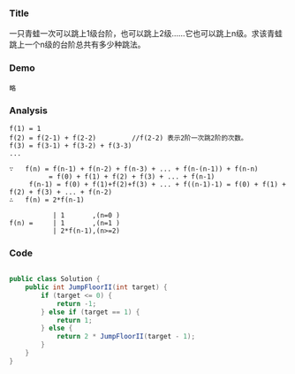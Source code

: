###   Title
一只青蛙一次可以跳上1级台阶，也可以跳上2级……它也可以跳上n级。求该青蛙跳上一个n级的台阶总共有多少种跳法。

###   Demo
```
略
```
###   Analysis

```
f(1) = 1
f(2) = f(2-1) + f(2-2)         //f(2-2) 表示2阶一次跳2阶的次数。
f(3) = f(3-1) + f(3-2) + f(3-3) 
...

∵   f(n) = f(n-1) + f(n-2) + f(n-3) + ... + f(n-(n-1)) + f(n-n) 
          = f(0) + f(1) + f(2) + f(3) + ... + f(n-1)
     f(n-1) = f(0) + f(1)+f(2)+f(3) + ... + f((n-1)-1) = f(0) + f(1) + f(2) + f(3) + ... + f(n-2)
∴   f(n) = 2*f(n-1)

           | 1       ,(n=0 ) 
f(n) =     | 1       ,(n=1 )
           | 2*f(n-1),(n>=2)

```
###   Code

```java

public class Solution {
    public int JumpFloorII(int target) {
        if (target <= 0) {
            return -1;
        } else if (target == 1) {
            return 1;
        } else {
            return 2 * JumpFloorII(target - 1);
        }
    }
}

```
